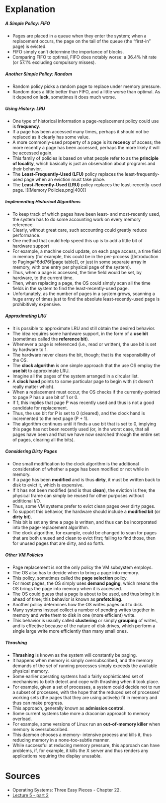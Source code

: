 # Explanation
##### A Simple Policy: FIFO
- Pages are placed in a queue when they enter the system; when a replacement occurs, the page on the tail of the queue (the “first-in” page) is evicted.
- FIFO simply can’t determine the importance of blocks.
- Comparing FIFO to optimal, FIFO does notably worse: a 36.4% hit rate (or 57.1% excluding compulsory misses). 
##### Another Simple Policy: Random
- Random policy picks a random page to replace under memory pressure.
- Random does a little better than FIFO, and a little worse than optimal. As it depend on **luck**, sometimes it does much worse.
##### Using History: LRU
- One type of historical information a page-replacement policy could use is **frequency**.
- If a page has been accessed many times, perhaps it should not be replaced as it clearly has some value.
- A more commonly-used property of a page is its **recency** of access; the more recently a page has been accessed, perhaps the more likely it will be accessed again.
- This family of policies is based on what people refer to as the **principle of locality**, which basically is just an observation about programs and their behavior.
- The **Least-Frequently-Used (LFU)** policy replaces the least-frequently-used page when an eviction must take place.
- The **Least-Recently-Used (LRU)** policy replaces the least-recently-used page.
	 ![[Memory Policies.png|400]]
##### Implementing Historical Algorithms
- To keep track of which pages have been least- and most-recently used, the system has to do some accounting work on every memory reference. 
- Clearly, without great care, such accounting could greatly reduce performance.
- One method that could help speed this up is to add a little bit of hardware support
- For example, a machine could update, on each page access, a time field in memory (for example, this could be in the per-process [[Introduction to Paging#^6dd76f|page table]], or just in some separate array in memory, with one entry per physical page of the system).
- Thus, when a page is accessed, the time field would be set, by hardware, to the current time. 
- Then, when replacing a page, the OS could simply scan all the time fields in the system to find the least-recently-used page.
- Unfortunately, as the number of pages in a system grows, scanning a huge array of times just to find the absolute least-recently-used page is prohibitively expensive. 
##### Approximating LRU
- It is possible to approximate LRU and still obtain the desired behavior.
- The idea requires some hardware support, in the form of a **use bit** (sometimes called the **reference bit**).
- Whenever a page is referenced (i.e., read or written), the use bit is set by hardware to 1. 
- The hardware never clears the bit, though; that is the responsibility of the OS.
- The **clock algorithm** is one simple approach that the use OS employ the **use bit** to approximate LRU.
- Imagine all the pages of the system arranged in a circular list. 
- A **clock hand** points to some particular page to begin with (it doesn’t really matter which). 
- When a replacement must occur, the OS checks if the currently-pointed to page P has a use bit of 1 or 0. 
- If 1, this implies that page P was recently used and thus is not a good candidate for replacement. 
- Thus, the use bit for P is set to 0 (cleared), and the clock hand is incremented to the next page (P + 1). 
- The algorithm continues until it finds a use bit that is set to 0, implying this page has not been recently used (or, in the worst case, that all pages have been and that we have now searched through the entire set of pages, clearing all the bits).
##### Considering Dirty Pages
- One small modification to the clock algorithm is the additional consideration of whether a page has been modified or not while in memory.
- If a page has been **modified** and is thus **dirty**, it must be written back to disk to evict it, which is expensive. 
- If it has not been modified (and is thus **clean**), the eviction is free; the physical frame can simply be reused for other purposes without additional I/O. 
- Thus, some VM systems prefer to evict clean pages over dirty pages.
- To support this behavior, the hardware should include a **modified bit** (or **dirty bit**).
- This bit is set any time a page is written, and thus can be incorporated into the page-replacement algorithm. 
- The clock algorithm, for example, could be changed to scan for pages that are both unused and clean to evict first; failing to find those, then for unused pages that are dirty, and so forth.
##### Other VM Policies
- Page replacement is not the only policy the VM subsystem employs.
- The OS also has to decide when to bring a page into memory.
- This policy, sometimes called the **page selection** policy.
- For most pages, the OS simply uses **demand paging**, which means the OS brings the page into memory when it is accessed. 
- The OS could guess that a page is about to be used, and thus bring it in ahead of time; this behavior is known as **prefetching**.
- Another policy determines how the OS writes pages out to disk.
- Many systems instead collect a number of pending writes together in memory and write them to disk in one (more efficient) write.
- This behavior is usually called **clustering** or simply **grouping** of writes, and is effective because of the nature of disk drives, which perform a single large write more efficiently than many small ones.
##### Thrashing
- **Thrashing** is known as the system will constantly be paging.
- It happens when memory is simply oversubscribed, and the memory demands of the set of running processes simply exceeds the available physical memory.
- Some earlier operating systems had a fairly sophisticated set of mechanisms to both detect and cope with thrashing when it took place. 
- For example, given a set of processes, a system could decide not to run a subset of processes, with the hope that the reduced set of processes’ working sets (the pages that they are using actively) fit in memory and thus can make progress. 
- This approach, generally known as **admission control**.
- Some current systems take more a draconian approach to memory overload. 
- For example, some versions of Linux run an **out-of-memory killer** when memory is oversubscribed. 
- This daemon chooses a memory- intensive process and kills it, thus reducing memory in a none-too-subtle manner. 
- While successful at reducing memory pressure, this approach can have problems, if, for example, it kills the X server and thus renders any applications requiring the display unusable.
# Sources
- Operating Systems: Three Easy Pieces - Chapter 22.
- [Lecture 5 - part 2](https://www.youtube.com/watch?v=4tPXkN5nRQs)